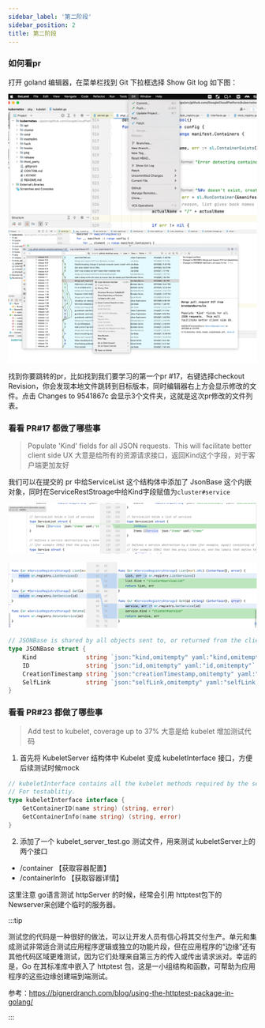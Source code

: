 ```yaml
---
sidebar_label: '第二阶段'
sidebar_position: 2
title: 第二阶段
---
```


### 如何看pr
打开 goland 编辑器，在菜单栏找到 Git 下拉框选择 Show Git log 如下图：

![](https://raw.githubusercontent.com/mouuii/picture/master/%E6%88%AA%E5%B1%8F2023-04-25%20%E4%B8%8B%E5%8D%885.19.18.png)
![](https://raw.githubusercontent.com/mouuii/picture/master/%E6%88%AA%E5%B1%8F2023-04-25%20%E4%B8%8B%E5%8D%885.20.58.png)

找到你要跳转的pr，比如找到我们要学习的第一个pr #17，右键选择checkout Revision，你会发现本地文件跳转到目标版本，同时编辑器右上方会显示修改的文件。点击 Changes to 9541867c 会显示3个文件夹，这就是这次pr修改的文件列表。

### 看看 PR#17 都做了哪些事
> Populate 'Kind' fields for all JSON requests.  This will facilitate better client side UX
大意是给所有的资源请求接口，返回Kind这个字段，对于客户端更加友好

我们可以在提交的 pr 中给ServiceList 这个结构体中添加了 JsonBase 这个内嵌对象，同时在ServiceRestStroage中给Kind字段赋值为`cluster#service`

![](https://raw.githubusercontent.com/mouuii/picture/master/%E6%88%AA%E5%B1%8F2023-04-25%20%E4%B8%8B%E5%8D%885.29.51.png)

![](https://raw.githubusercontent.com/mouuii/picture/master/%E6%88%AA%E5%B1%8F2023-04-25%20%E4%B8%8B%E5%8D%885.31.54.png)
```go
// JSONBase is shared by all objects sent to, or returned from the client
type JSONBase struct {
	Kind              string `json:"kind,omitempty" yaml:"kind,omitempty"`
	ID                string `json:"id,omitempty" yaml:"id,omitempty"`
	CreationTimestamp string `json:"creationTimestamp,omitempty" yaml:"creationTimestamp,omitempty"`
	SelfLink          string `json:"selfLink,omitempty" yaml:"selfLink,omitempty"`
}

```

### 看看 PR#23 都做了哪些事
> Add test to kubelet, coverage up to 37% 大意是给 kubelet 增加测试代码

1. 首先将 KubeletServer 结构体中 Kubelet 变成 kubeletInterface 接口，方便后续测试时候mock
```go
// kubeletInterface contains all the kubelet methods required by the server.
// For testablitiy.
type kubeletInterface interface {
	GetContainerID(name string) (string, error)
	GetContainerInfo(name string) (string, error)
}
```

2. 添加了一个 kubelet_server_test.go 测试文件，用来测试 kubeletServer上的两个接口
- /container 【获取容器配置】
- /containerInfo 【获取容器详情】

这里注意 go语言测试 httpServer 的时候，经常会引用 httptest包下的 Newserver来创建个临时的服务器。

:::tip

测试您的代码是一种很好的做法，可以让开发人员有信心将其交付生产。单元和集成测试非常适合测试应用程序逻辑或独立的功能片段，但在应用程序的“边缘”还有其他代码区域更难测试，因为它们处理来自第三方的传入或传出请求派对。幸运的是，Go 在其标准库中嵌入了 httptest 包，这是一小组结构和函数，可帮助为应用程序的这些边缘创建端到端测试。

参考：https://bignerdranch.com/blog/using-the-httptest-package-in-golang/

:::